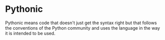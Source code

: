 # Pythonic

Pythonic means code that doesn't just get the syntax right but that follows the conventions of the Python community and uses the language in the way it is intended to be used.